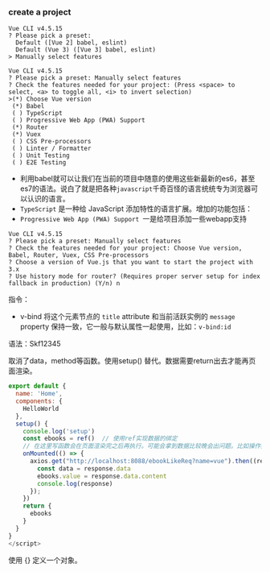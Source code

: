 ### create a project

```
Vue CLI v4.5.15
? Please pick a preset:
  Default ([Vue 2] babel, eslint)
  Default (Vue 3) ([Vue 3] babel, eslint)
> Manually select features
```

```
Vue CLI v4.5.15
? Please pick a preset: Manually select features
? Check the features needed for your project: (Press <space> to select, <a> to toggle all, <i> to invert selection)
>(*) Choose Vue version
 (*) Babel
 ( ) TypeScript
 ( ) Progressive Web App (PWA) Support
 (*) Router
 (*) Vuex
 ( ) CSS Pre-processors
 ( ) Linter / Formatter
 ( ) Unit Testing
 ( ) E2E Testing
```

- 利用babel就可以让我们在当前的项目中随意的使用这些新最新的es6，甚至es7的语法。说白了就是把各种`javascript`千奇百怪的语言统统专为浏览器可以认识的语言。
- `TypeScript` 是一种给 JavaScript 添加特性的语言扩展。增加的功能包括：
- `Progressive Web App (PWA) Support `一是给项目添加一些webapp支持

```
Vue CLI v4.5.15
? Please pick a preset: Manually select features
? Check the features needed for your project: Choose Vue version, Babel, Router, Vuex, CSS Pre-processors
? Choose a version of Vue.js that you want to start the project with 3.x
? Use history mode for router? (Requires proper server setup for index fallback in production) (Y/n) n
```





指令：

- v-bind  将这个元素节点的 `title` attribute 和当前活跃实例的 `message` property 保持一致，它一般与默认属性一起使用，比如：`v-bind:id`



语法：Skf12345

取消了data，method等函数。使用setup() 替代。数据需要return出去才能再页面渲染。

```js
export default {
  name: 'Home',
  components: {
    HelloWorld
  },
  setup() {
    console.log('setup')
    const ebooks = ref()  // 使用ref实现数据的绑定
    // 在这里写函数会在页面渲染完之后再执行。可能会拿到数据比较晚会出问题。比如操作数据会出错，因为数据还没有拿到。
    onMounted(() => {
      axios.get("http://localhost:8088/ebookLikeReq?name=vue").then((response) => {
        const data = response.data
        ebooks.value = response.data.content
        console.log(response)
      });
    })
    return {
      ebooks
    }
  }
}
</script>
```

使用 {} 定义一个对象。